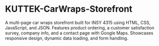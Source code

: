 # KUTTEK-CarWraps-Storefront
A multi-page car wraps storefront built for INSY 4315 using HTML, CSS, JavaScript, and JSON. Features product ordering, a customer satisfaction survey, company info, and a contact page with Google Maps. Showcases responsive design, dynamic data loading, and form handling.
